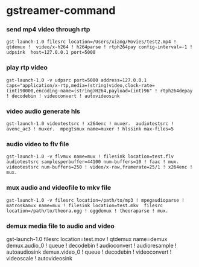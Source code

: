 # gstreamer-command


### send mp4 video through rtp 

```
gst-launch-1.0 filesrc location=/Users/xiang/Movies/test2.mp4 ! qtdemux !  video/x-h264 ! h264parse ! rtph264pay config-interval=-1 ! udpsink  host=127.0.0.1 port=5000
```

### play rtp video 

```
gst-launch-1.0 -v udpsrc port=5000 address=127.0.0.1 caps="application/x-rtp,media=(string)video,clock-rate=(int)90000,encoding-name=(string)H264,payload=(int)96" ! rtph264depay ! decodebin ! videoconvert ! autovideosink
```

### video audio generate hls

```
gst-launch-1.0 videotestsrc ! x264enc ! muxer.  audiotestsrc ! avenc_ac3 ! muxer.  mpegtsmux name=muxer ! hlssink max-files=5
```


### audio video to flv file

```
gst-launch-1.0 -v flvmux name=mux ! filesink location=test.flv  audiotestsrc samplesperbuffer=44100 num-buffers=10 ! faac ! mux.  videotestsrc num-buffers=250 ! video/x-raw,framerate=25/1 ! x264enc ! mux.

```

### mux audio and videofile to mkv file 

```
gst-launch-1.0 -v filesrc location=/path/to/mp3 ! mpegaudioparse ! matroskamux name=mux ! filesink location=test.mkv  filesrc location=/path/to/theora.ogg ! oggdemux ! theoraparse ! mux.

```

### demux media file to audio and video 

gst-launch-1.0 filesrc location=test.mov ! qtdemux name=demux  demux.audio_0 ! queue ! decodebin ! audioconvert ! audioresample ! autoaudiosink   demux.video_0 ! queue ! decodebin ! videoconvert ! videoscale ! autovideosink
